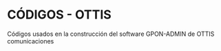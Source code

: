# CÓDIGOS - OTTIS
Códigos usados en la construcción del software GPON-ADMIN de OTTIS comunicaciones
